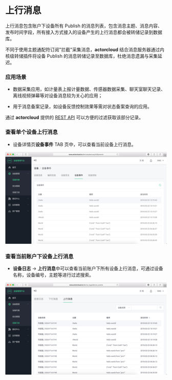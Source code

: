 # 上行消息


上行消息包含账户下设备所有 Publish 的消息列表，包含消息主题、消息内容、发布时间字段，所有接入方式接入的设备产生的上行消息都会被转储记录到数据库。

不同于使用主题通配符订阅"拦截"采集消息，**actorcloud** 结合消息服务器通过内核级转储插件将设备 Publish 的消息转储记录至数据库，杜绝消息遗漏与采集延迟。


### 应用场景

- 数据采集应用，如计量表上报计量数据、传感器数据采集、聊天室聊天记录、离线视频弹幕等对设备消息较为关心的应用；

- 用于消息备案记录，如设备反馈控制效果等需对状态备案查询的应用。

通过 **actorcloud** 提供的 [REST API](https://docs.actorcloud.io/rest/device_info.html) 可以方便的过滤获取该部分记录。


### 查看单个设备上行消息

- 设备详情页**设备事件** TAB 页中，可以查看当前设备上行消息。

![](/images/upstream_device.png)



### 查看当前账户下设备上行消息

- **设备日志** -> **上行消息**中可以查看当前账户下所有设备上行消息，可通过设备名称，设备编号，主题等进行过滤搜索。

![](/images/upstream.png)

